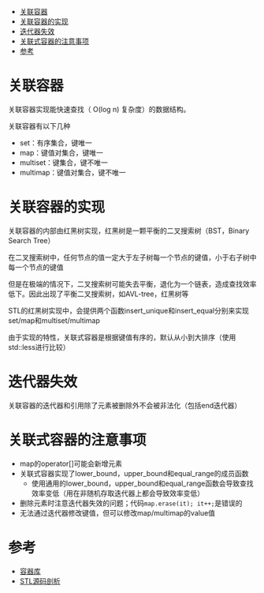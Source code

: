 - [关联容器](#关联容器)
- [关联容器的实现](#关联容器的实现)
- [迭代器失效](#迭代器失效)
- [关联式容器的注意事项](#关联式容器的注意事项)
- [参考](#参考)

# 关联容器

关联容器实现能快速查找（ O(log n) 复杂度）的数据结构。

关联容器有以下几种

- set：有序集合，键唯一
- map：键值对集合，键唯一
- multiset：键集合，键不唯一
- multimap：键值对集合，键不唯一

# 关联容器的实现

关联容器的内部由红黑树实现，红黑树是一颗平衡的二叉搜索树（BST，Binary Search Tree）

在二叉搜索树中，任何节点的值一定大于左子树每一个节点的键值，小于右子树中每一个节点的键值

但是在极端的情况下，二叉搜索树可能失去平衡，退化为一个链表，造成查找效率低下。因此出现了平衡二叉搜索树，如AVL-tree，红黑树等

STL的红黑树实现中，会提供两个函数insert_unique和insert_equal分别来实现set/map和multiset/multimap

由于实现的特性，关联式容器是根据键值有序的，默认从小到大排序（使用std::less<T>进行比较）

# 迭代器失效

关联容器的迭代器和引用除了元素被删除外不会被非法化（包括end迭代器）

# 关联式容器的注意事项

- map的operator[]可能会新增元素
- 关联式容器实现了lower_bound，upper_bound和equal_range的成员函数
  - 使用通用的lower_bound，upper_bound和equal_range函数会导致查找效率变低（用在非随机存取迭代器上都会导致效率变低）
- 删除元素时注意迭代器失效的问题；代码`map.erase(it); it++;`是错误的
- 无法通过迭代器修改键值，但可以修改map/multimap的value值

# 参考

- [容器库](https://zh.cppreference.com/w/cpp/container)
- [STL源码剖析](https://item.jd.com/11821611.html)
